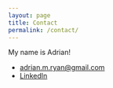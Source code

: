 ```yaml
---
layout: page
title: Contact
permalink: /contact/
---
```


My name is Adrian!

* adrian.m.ryan@gmail.com
* [LinkedIn](https://www.linkedin.com/in/adrianmryan)